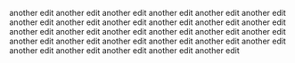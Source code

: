 another edit
another edit
another edit
another edit
another edit
another edit
another edit
another edit
another edit
another edit
another edit
another edit
another edit
another edit
another edit
another edit
another edit
another edit
another edit
another edit
another edit
another edit
another edit
another edit
another edit
another edit
another edit
another edit
another edit
